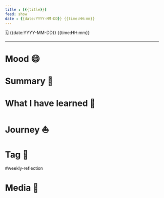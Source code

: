 ```yaml
---
title : [{{title}}]
feed: show
date : {{date:YYYY-MM-DD}} {{time:HH:mm}}
---
```

🗓 {{date:YYYY-MM-DD}} {{time:HH:mm}}
___
# Mood 😄

# Summary 💬

# What I have learned 🧭

# Journey ⛵️

# Tag 🔖
#weekly-reflection
# Media 📸

